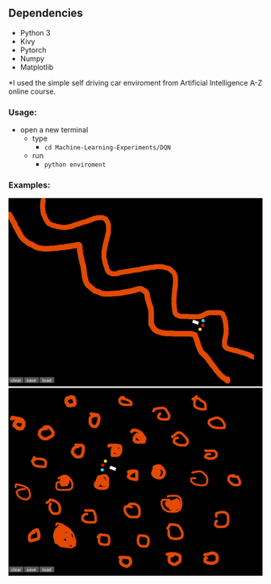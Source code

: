 ## Dependencies

- Python 3
- Kivy
- Pytorch
- Numpy
- Matplotlib

*I used the simple self driving car enviroment from Artificial Intelligence A-Z online course.

### Usage:

- open a new terminal
  - type
    - ```cd Machine-Learning-Experiments/DQN```
  - run 
    - ```python enviroment```


### Examples:


![Alt Text](ex1.gif)
![Alt Text](ex2.gif)
